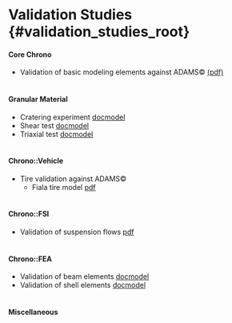 Validation Studies {#validation_studies_root}
==========================

#### Core Chrono
- Validation of basic modeling elements against ADAMS&copy; [(pdf)](http://sbel.wisc.edu/documents/TR-2015-05.pdf)
<br><br>


#### Granular Material
- Cratering experiment [doc]()[model]()
- Shear test [doc]()[model]()
- Triaxial test [doc]()[model]()
<br><br>


#### Chrono::Vehicle
- Tire validation against ADAMS&copy;
	- Fiala tire model [pdf](http://sbel.wisc.edu/documents/TR-2015-13.pdf)
<br><br>


#### Chrono::FSI
- Validation of suspension flows [pdf](http://www.sciencedirect.com/science/article/pii/S0045793014004575)
<br><br>


#### Chrono::FEA
- Validation of beam elements [doc]()[model]()
- Validation of shell elements [doc]()[model]()
<br><br>

#### Miscellaneous
<br><br>

